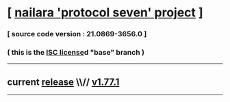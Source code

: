 
# [ [nailara 'protocol seven' project](http://nailara.network/) ]

### [ source code version : 21.0869-3656.0 ]

### ( this is the [ISC license](license)d "base" branch )
---
## current [release](https://github.com/taekiten/nailara/releases) \\\\// [v1.77.1](https://github.com/taekiten/nailara/releases/tag/v1.77.1)
---
